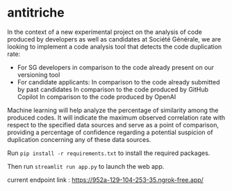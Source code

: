# antitriche

In the context of a new experimental project on the analysis of code produced by developers as well as candidates at Société Générale, we are looking to implement a code analysis tool that detects the code duplication rate:

- For SG developers in comparison to the code already present on our versioning tool
- For candidate applicants: In comparison to the code already submitted by past candidates In comparison to the code produced by GitHub Copilot In comparison to the code produced by OpenAI

Machine learning will help analyze the percentage of similarity among the produced codes. It will indicate the maximum observed correlation rate with respect to the specified data sources and serve as a point of comparison, providing a percentage of confidence regarding a potential suspicion of duplication concerning any of these data sources.

Run `pip install -r requirements.txt` to install the required packages.

Then run `streamlit run app.py` to launch the web app.

current endpoint link : https://952a-129-104-253-35.ngrok-free.app/